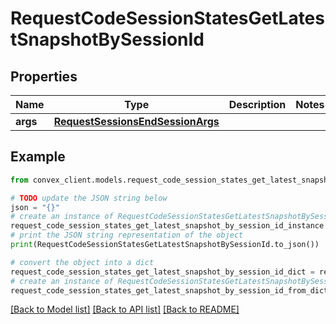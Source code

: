 # RequestCodeSessionStatesGetLatestSnapshotBySessionId


## Properties

Name | Type | Description | Notes
------------ | ------------- | ------------- | -------------
**args** | [**RequestSessionsEndSessionArgs**](RequestSessionsEndSessionArgs.md) |  | 

## Example

```python
from convex_client.models.request_code_session_states_get_latest_snapshot_by_session_id import RequestCodeSessionStatesGetLatestSnapshotBySessionId

# TODO update the JSON string below
json = "{}"
# create an instance of RequestCodeSessionStatesGetLatestSnapshotBySessionId from a JSON string
request_code_session_states_get_latest_snapshot_by_session_id_instance = RequestCodeSessionStatesGetLatestSnapshotBySessionId.from_json(json)
# print the JSON string representation of the object
print(RequestCodeSessionStatesGetLatestSnapshotBySessionId.to_json())

# convert the object into a dict
request_code_session_states_get_latest_snapshot_by_session_id_dict = request_code_session_states_get_latest_snapshot_by_session_id_instance.to_dict()
# create an instance of RequestCodeSessionStatesGetLatestSnapshotBySessionId from a dict
request_code_session_states_get_latest_snapshot_by_session_id_from_dict = RequestCodeSessionStatesGetLatestSnapshotBySessionId.from_dict(request_code_session_states_get_latest_snapshot_by_session_id_dict)
```
[[Back to Model list]](../README.md#documentation-for-models) [[Back to API list]](../README.md#documentation-for-api-endpoints) [[Back to README]](../README.md)


